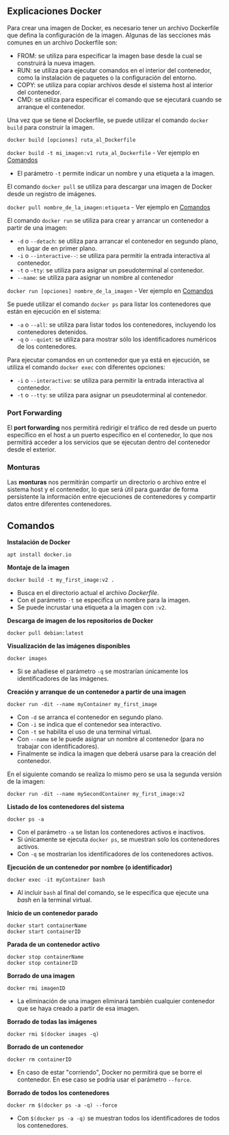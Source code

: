 ## Explicaciones Docker

Para crear una imagen de Docker, es necesario tener un archivo Dockerfile que defina la configuración de la imagen. Algunas de las secciones más comunes en un archivo Dockerfile son:

- FROM: se utiliza para especificar la imagen base desde la cual se construirá la nueva imagen.
- RUN: se utiliza para ejecutar comandos en el interior del contenedor, como la instalación de paquetes o la configuración del entorno.
- COPY: se utiliza para copiar archivos desde el sistema host al interior del contenedor.
- CMD: se utiliza para especificar el comando que se ejecutará cuando se arranque el contenedor.

Una vez que se tiene el Dockerfile, se puede utilizar el comando `docker build` para construir la imagen.

`docker build [opciones] ruta_al_Dockerfile`

`docker build -t mi_imagen:v1 ruta_al_Dockerfile` - Ver ejemplo en [Comandos](#Comandos)

- El parámetro `-t` permite indicar un nombre y una etiqueta a la imagen. 

El comando `docker pull`  se utiliza para descargar una imagen de Docker desde un registro de imágenes.

`docker pull nombre_de_la_imagen:etiqueta` - Ver ejemplo en [Comandos](#Comandos)

El comando `docker run` se utiliza para crear y arrancar un contenedor a partir de una imagen:

- `-d` o `--detach`: se utiliza para arrancar el contenedor en segundo plano, en lugar de en primer plano.
- `-i` o `--interactive--`: se utiliza para permitir la entrada interactiva al contenedor.
- `-t` o `–tty`: se utiliza para asignar un pseudoterminal al contenedor.
- `--name`: se utiliza para asignar un nombre al contenedor

`docker run [opciones] nombre_de_la_imagen`  - Ver ejemplo en [Comandos](#Comandos)

Se puede utilizar el comando `docker ps` para listar los contenedores que están en ejecución en el sistema: 

- `-a` o `--all`: se utiliza para listar todos los contenedores, incluyendo los contenedores detenidos.
- `-q` o `--quiet`: se utiliza para mostrar sólo los identificadores numéricos de los contenedores.

Para ejecutar comandos en un contenedor que ya está en ejecución, se utiliza el comando `docker exec` con diferentes opciones:

- `-i` o `--interactive`: se utiliza para permitir la entrada interactiva al contenedor.
- `-t` o `--tty`: se utiliza para asignar un pseudoterminal al contenedor.

### Port Forwarding

El **port forwarding** nos permitirá redirigir el tráfico de red desde un puerto específico en el host a un puerto específico en el contenedor, lo que nos permitirá acceder a los servicios que se ejecutan dentro del contenedor desde el exterior.

### Monturas

Las **monturas** nos permitirán compartir un directorio o archivo entre el sistema host y el contenedor, lo que será útil para guardar de forma persistente la información entre ejecuciones de contenedores y compartir datos entre diferentes contenedores.
## Comandos

**Instalación de Docker**

	apt install docker.io

**Montaje de la imagen**

	docker build -t my_first_image:v2 .

- Busca en el directorio actual el archivo *Dockerfile*.
- Con el parámetro `-t` se especifica un nombre para la imagen.
- Se puede incrustar una etiqueta a la imagen con `:v2`.

**Descarga de imagen de los repositorios de Docker**

	docker pull debian:latest

**Visualización de las imágenes disponibles**

	docker images

- Si se añadiese el parámetro `-q` se mostrarían únicamente los identificadores de las imágenes.

**Creación y arranque de un contenedor a partir de una imagen**

	docker run -dit --name myContainer my_first_image

- Con `-d` se arranca el contenedor en segundo plano.
- Con `-i` se indica que el contenedor sea interactivo.
- Con `-t` se habilita el uso de una terminal virtual.
- Con `--name` se le puede asignar un nombre al contenedor (para no trabajar con identificadores).
- Finalmente se indica la imagen que deberá usarse para la creación del contenedor.

En el siguiente comando se realiza lo mismo pero se usa la segunda versión de la imagen:

	docker run -dit --name mySecondContainer my_first_image:v2

**Listado de los contenedores del sistema**

	docker ps -a

- Con el parámetro `-a` se listan los contenedores activos e inactivos.
- Si únicamente se ejecuta `docker ps`, se muestran solo los contenedores activos.
- Con `-q` se mostrarían los identificadores de los contenedores activos.

**Ejecución de un contenedor por nombre (o identificador)**

	docker exec -it myContainer bash

- Al incluir `bash` al final del comando, se le especifica que ejecute una *bash* en la terminal virtual.

**Inicio de un contenedor parado**

	docker start containerName
	docker start containerID

**Parada de un contenedor activo**

	docker stop containerName
	docker stop containerID

**Borrado de una imagen**

	docker rmi imagenID

- La eliminación de una imagen eliminará también cualquier contenedor que se haya creado a partir de esa imagen.

**Borrado de todas las imágenes**

	docker rmi $(docker images -q)

**Borrado de un contenedor**

	docker rm containerID

- En caso de estar "corriendo", Docker no permitirá que se borre el contenedor. En ese caso se podría usar el parámetro `--force`.

**Borrado de todos los contenedores**

	docker rm $(docker ps -a -q) --force

- Con `$(docker ps -a -q)` se muestran todos los identificadores de todos los contenedores.



